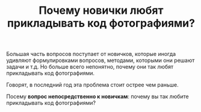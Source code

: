 ﻿---
title: "Почему новички любят прикладывать код фотографиями?"
se.owner.user_id: 508294
se.owner.display_name: "rusgeli"
se.owner.link: "https://ru.meta.stackoverflow.com/users/508294/rusgeli"
se.link: "https://ru.meta.stackoverflow.com/questions/12162/%d0%9f%d0%be%d1%87%d0%b5%d0%bc%d1%83-%d0%bd%d0%be%d0%b2%d0%b8%d1%87%d0%ba%d0%b8-%d0%bb%d1%8e%d0%b1%d1%8f%d1%82-%d0%bf%d1%80%d0%b8%d0%ba%d0%bb%d0%b0%d0%b4%d1%8b%d0%b2%d0%b0%d1%82%d1%8c-%d0%ba%d0%be%d0%b4-%d1%84%d0%be%d1%82%d0%be%d0%b3%d1%80%d0%b0%d1%84%d0%b8%d1%8f%d0%bc%d0%b8"
se.question_id: 12162
se.post_type: question
---
<p>Большая часть вопросов поступает от новичков, которые иногда удивляют формулировками вопросов, методами, которыми они решают задачи и т.д. Но больше всего непонятно, почему они так любят прикладывать код фотографиями.</p>
<p>Говорят, в последний год эта проблема стоит острее чем раньше.</p>
<p>Посему <strong>вопрос непосредственно к новичкам</strong>: почему вы так любите прикладывать код фотографиями?</p>
